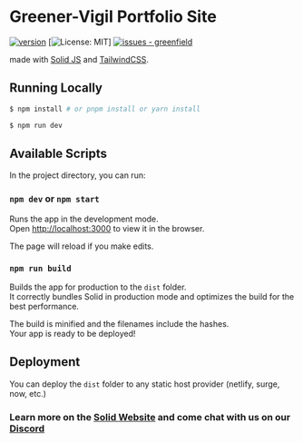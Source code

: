 # Greener-Vigil Portfolio Site 
[![version](https://img.shields.io/github/package-json/v/greenervigil/solid-portfolio)](https://github.com/greenervigil/solid-portfolio/)
[![License: MIT](https://img.shields.io/github/license/greenervigil/solid-portfolio)]
[![issues - greenfield](https://img.shields.io/github/issues/greenervigil/solid-portfolio)](https://github.com/greenervigil/solid-portfolio/issues)

made with [Solid JS](https://solidjs.com) and [TailwindCSS](https://tailwindcss.com/docs/).

## Running Locally

```bash
$ npm install # or pnpm install or yarn install
```
```bash
$ npm run dev
```

## Available Scripts

In the project directory, you can run:

### `npm dev` or `npm start`

Runs the app in the development mode.<br>
Open [http://localhost:3000](http://localhost:3000) to view it in the browser.

The page will reload if you make edits.<br>

### `npm run build`

Builds the app for production to the `dist` folder.<br>
It correctly bundles Solid in production mode and optimizes the build for the best performance.

The build is minified and the filenames include the hashes.<br>
Your app is ready to be deployed!

## Deployment

You can deploy the `dist` folder to any static host provider (netlify, surge, now, etc.)


### Learn more on the [Solid Website](https://solidjs.com) and come chat with us on our [Discord](https://discord.com/invite/solidjs)